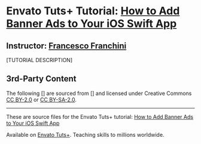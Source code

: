 # Envato Tuts+ Tutorial: [How to Add Banner Ads to Your iOS Swift App][published url]
## Instructor: [Francesco Franchini][instructor url]


[TUTORIAL DESCRIPTION]




## 3rd-Party Content

The following [] are sourced from [] and licensed under Creative Commons [CC BY-2.0](https://creativecommons.org/licenses/by/2.0/) or [CC BY-SA-2.0](https://creativecommons.org/licenses/by-sa/2.0/).

------

These are source files for the Envato Tuts+ tutorial: [How to Add Banner Ads to Your iOS Swift App][published url]

Available on [Envato Tuts+](https://tutsplus.com). Teaching skills to millions worldwide.

[published url]: http://code.tutsplus.com/tutorials/how-to-add-admob-banner-ads-to-your-ios-swift-app--cms-27403
[instructor url]: https://tutsplus.com/authors/francesco-franchini
